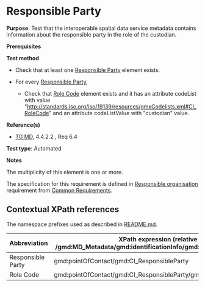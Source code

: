 # Responsible Party

**Purpose**: 
Test that the interoperable spatial data service metadata contains information about the responsible party in the role of the custodian.

**Prerequisites**

**Test method**

* Check that at least one [Responsible Party](#responsibleParty) element exists.

* For every [Responsible Party](#responsibleParty),

    * Check that [Role Code](#roleCode) element exists and it has an attribute codeList with value "http://standards.iso.org/iso/19139/resources/gmxCodelists.xml#CI_RoleCode" and an attribute codeListValue with "custodian" value.

**Reference(s)**

* [TG MD](./README.md#ref_TG_MD), 4.4.2.2 , Req 6.4

**Test type**: Automated

**Notes**

The multiplicity of this element is one or more.

The specification for this requirement is defined in [Responsible organisation](../common/responsible-organisation.md) requirement from [Common Requirements](../common/README.md).

## Contextual XPath references

The namespace prefixes used as described in [README.md](./README.md#namespaces).

Abbreviation                                   |  XPath expression (relative to /gmd:MD_Metadata/gmd:identificationInfo/gmd:MD_DataIdentification)
---------------------------------------------------------- | -------------------------------------------------------------------------
<a name="responsibleParty"></a> Responsible Party | gmd:pointOfContact/gmd:CI_ResponsibleParty
<a name="roleCode"></a> Role Code | gmd:pointOfContact/gmd:CI_ResponsibleParty/gmd:role/gmd:CI_RoleCode
